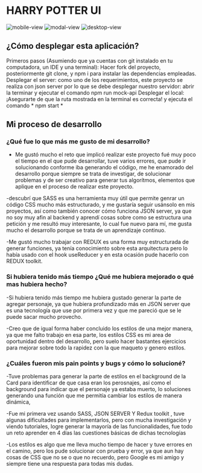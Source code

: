 # HARRY POTTER UI 

![mobile-view](https://user-images.githubusercontent.com/73270209/192543000-5c2033a5-40e1-4c40-af27-734f96245047.jpeg)
![modal-view](https://user-images.githubusercontent.com/73270209/192543141-2b97052e-9e2f-415c-b015-3ce08e8b2756.jpeg)
![desktop-view](https://user-images.githubusercontent.com/73270209/192543173-a50023df-1cc9-4a77-a11f-18fa2d67f6cb.jpeg)

## ¿Cómo desplegar esta aplicación?

Primeros pasos (Asumiendo que ya cuentas con git instalado en tu computadora, un IDE y una terminal): Hacer fork del proyecto, posteriormente git clone, y npm i para instalar las dependencias empleadas. Desplegar el server: como uno de los requerimientos, este proyecto se realiza con json server por lo que se debe desplegar nuestro servidor: abrir la terminar y ejecutar el comando npm run mock-api Desplegar el local: ¡Asegurarte de que la ruta mostrada en la terminal es correcta! y ejecuta el comando * npm start *

## Mi proceso de desarrollo

### ¿Qué fue lo que más me gusto de mi desarrollo?

- Me gustó mucho el reto que implicó realizar este proyecto fué muy poco el tiempo en el que pude desarrollar, tuve varios errores, que pude ir solucionando conforme iba generando el código, me he enamorado del desarrollo porque siempre se trata de investigar, de solucionar problemas y de ser creativo para generar tus algorítmos, elementos que aplique en el proceso de realizar este proyecto.

-descubrí que SASS es una herramienta muy útil que permite genrar un código CSS mucho más estructurado, y me gustaría seguir usánsolo en mis proyectos, así como también conocer cómo funciona JSON server, ya que no soy muy afin al backend y aprendí cosas sobre como se estructura una petición y me resultó muy interesante, lo cual fue nuevo para mí, me gusta mucho el desarrollo porque se trata de un aprendizaje continuo.

-Me gustó mucho trabajar con REDUX es una forma muy estructurada de generar funciones, ya tenía conocimiento sobre esta arquitectura pero lo había usado con el hook useReducer y en esta ocasión pude hacerlo con REDUX toolkit.

### Si hubiera tenido más tiempo ¿Qué me hubiera mejorado o qué mas hubiera hecho? 

-Si hubiera tenido más tiempo me hubiera gustado generar la parte de agregar personaje, ya que hubiera profundizado más en JSON server que es una tecnología que use por primera vez y que me pareció que se le puede sacar mucho provecho.

-Creo que de igual forma haber concluido los estilos de una mejor manera, ya que me falto trabajo en esa parte, los estilos CSS es mi area de oportunidad dentro del desarrollo, pero suelo hacer bastantes ejercicios para mejorar sobre todo la rapidez con la que maqueto y genero estilos.

### ¿Cuáles fueron mis pain points y bugs y cómo lo solucioné?

-Tuve problemas para generar la parte de estilos en el background de la Card para identificar de que casa eran los perosnajes, así como el background para indicar que el personaje ya estaba muerto, lo soluciones generando una función que me permitía cambiar los estilos de manera dinámica,

-Fue mi primera vez usando SASS, JSON SERVER Y Redux toolkit , tuve algunas dificultades para implementarlos, pero con mucha investigación y viendo tutoriales, logre generar la mayoría de las funcionalidades, fue todo un reto aprender en 4 días las cuestiones básicas de dichas tecnologías

-Los estilos es algo que me lleva mucho tiempo de hacer y tuve errores en el camino, pero los pude solucionar con prueba y error, ya que aun hay cosas de CSS que no se o que no recuerdo, pero Google es mi amigo y siempre tiene una respuesta para todas mis dudas.





